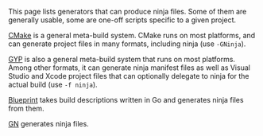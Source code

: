 This page lists generators that can produce ninja files. Some of them are generally usable, some are one-off scripts specific to a given project.

[CMake](http://www.cmake.org/) is a general meta-build system. CMake runs on most platforms, and can generate project files in many formats, including ninja (use `-GNinja`).

[GYP](https://code.google.com/p/gyp/) is also a general meta-build system that runs on most platforms. Among other formats, it can generate ninja manifest files as well as Visual Studio and Xcode project files that can optionally delegate to ninja for the actual build (use `-f ninja`).

[Blueprint](https://github.com/google/blueprint/) takes build descriptions written in Go and generates ninja files from them.

[GN](https://code.google.com/p/chromium/wiki/gn) generates ninja files.